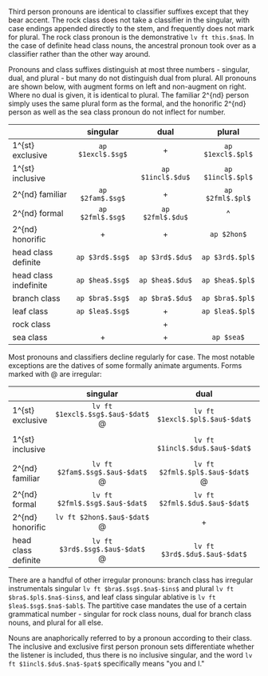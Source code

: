 Third person pronouns are identical to classifier suffixes except that they bear
accent. The rock class does not take a classifier in the singular, with case
endings appended directly to the stem, and frequently does not mark for
plural. The rock class pronoun is the demonstrative `lv ft this.$na$`. 
In the case of 
definite head class nouns, the ancestral pronoun took over as a classifier
rather than the other way around.

Pronouns and class suffixes distinguish at most three numbers - singular, dual,
and plural - but many do not distinguish dual from plural. All pronouns are
shown below, with augment forms on left and non-augment on right. Where
no dual is given, it is identical to plural. The familiar 2^{nd} person simply uses
the same plural form as the formal, and the honorific 2^{nd} person as well as the
sea class pronoun do not inflect for number.

| |singular|dual|plural|
|:---|:---:|:---:|:---:|
|1^{st} exclusive|`ap $1excl$.$sg$`|+|`ap $1excl$.$pl$`|
|1^{st} inclusive| |`ap $1incl$.$du$`|`ap $1incl$.$pl$`|
|2^{nd} familiar|`ap $2fam$.$sg$`|+|`ap $2fml$.$pl$`|
|2^{nd} formal|`ap $2fml$.$sg$`|`ap $2fml$.$du$`|^|
|2^{nd} honorific|+|+|`ap $2hon$`|
|head class definite|`ap $3rd$.$sg$`|`ap $3rd$.$du$`|`ap $3rd$.$pl$`|
|head class indefinite|`ap $hea$.$sg$`|`ap $hea$.$du$`|`ap $hea$.$pl$`|
|branch class|`ap $bra$.$sg$`|`ap $bra$.$du$`|`ap $bra$.$pl$`|
|leaf class|`ap $lea$.$sg$`|+|`ap $lea$.$pl$`|
|rock class| |+| |
|sea class|+|+|`ap $sea$`|

Most pronouns and classifiers decline regularly for case. The most notable
exceptions are the datives of some formally animate arguments. Forms marked
with @ are irregular:

| |singular|dual|plural|
|:---|:---:|:---:|:---:|
|1^{st} exclusive|`lv ft $1excl$.$sg$.$au$-$dat$` @|`lv ft $1excl$.$pl$.$au$-$dat$`|+|
|1^{st} inclusive| |`lv ft $1incl$.$du$.$au$-$dat$`|`lv ft $1incl$.$pl$.$au$-$dat$` @|
|2^{nd} familiar|`lv ft $2fam$.$sg$.$au$-$dat$` @|`lv ft $2fml$.$pl$.$au$-$dat$` @|+|
|2^{nd} formal|`lv ft $2fml$.$sg$.$au$-$dat$`|`lv ft $2fml$.$du$.$au$-$dat$`|^|
|2^{nd} honorific|`lv ft $2hon$.$au$-$dat$` @|+|+|
|head class definite|`lv ft $3rd$.$sg$.$au$-$dat$` @|`lv ft $3rd$.$du$.$au$-$dat$`|`lv ft $3rd$.$pl$.$au$-$dat$` @|

There are a handful of other irregular pronouns: branch class has irregular
instrumentals singular `lv ft $bra$.$sg$.$na$-$ins$` and
plural `lv ft $bra$.$pl$.$na$-$ins$`, and leaf class singular ablative is 
`lv ft $lea$.$sg$.$na$-$abl$`.
The partitive case mandates the use of a certain grammatical number -
singular for rock class nouns, dual for branch class nouns, and plural for all
else.

Nouns are anaphorically referred to by a pronoun according to their class. The
inclusive and exclusive first person pronoun sets differentiate whether the
listener is included, thus there is no inclusive singular, and the word 
`lv ft $1incl$.$du$.$na$-$pat$`
specifically means "you and I."